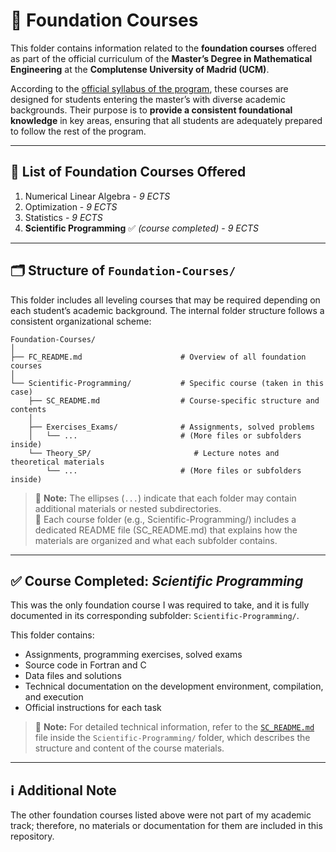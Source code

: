 # 🧩 Foundation Courses  

This folder contains information related to the **foundation courses** offered as part of the official curriculum of the **Master’s Degree in Mathematical Engineering** at the **Complutense University of Madrid (UCM)**.

According to the [official syllabus of the program](https://www.ucm.es/estudios/master-ingenieriamatematica-plan), these courses are designed for students entering the master’s with diverse academic backgrounds. Their purpose is to **provide a consistent foundational knowledge** in key areas, ensuring that all students are adequately prepared to follow the rest of the program.

---

## 📘 List of Foundation Courses Offered

1. Numerical Linear Algebra - *9 ECTS*  
2. Optimization  - *9 ECTS*  
3. Statistics  - *9 ECTS*  
4. **Scientific Programming** ✅ *(course completed)* - *9 ECTS*  

---

## 🗂️ Structure of `Foundation-Courses/`

This folder includes all leveling courses that may be required depending on each student’s academic background. The internal folder structure follows a consistent organizational scheme: 

```plaintext
Foundation-Courses/
│
├── FC_README.md                      # Overview of all foundation courses
│
└── Scientific-Programming/           # Specific course (taken in this case)
    ├── SC_README.md                  # Course-specific structure and contents
    │
    ├── Exercises_Exams/              # Assignments, solved problems
    │   └── ...                       # (More files or subfolders inside)
    └── Theory_SP/                       # Lecture notes and theoretical materials
        └── ...                       # (More files or subfolders inside)

```

> 📌 **Note:** The ellipses (`...`) indicate that each folder may contain additional materials or nested subdirectories.  
> 📄 Each course folder (e.g., Scientific-Programming/) includes a dedicated README file (SC_README.md) that explains how the materials are organized and what each subfolder contains.

---

## ✅ Course Completed: *Scientific Programming*
This was the only foundation course I was required to take, and it is fully documented in its corresponding subfolder: `Scientific-Programming/`. 

This folder contains:

- Assignments, programming exercises, solved exams 
- Source code in Fortran and C  
- Data files and solutions  
- Technical documentation on the development environment, compilation, and execution  
- Official instructions for each task
 
> 📌 **Note:** For detailed technical information, refer to the [`SC_README.md`](./Scientific-Programming/SP_README.md) file inside the `Scientific-Programming/` folder, which describes the structure and content of the course materials.

---

## ℹ️ Additional Note

The other foundation courses listed above were not part of my academic track; therefore, no materials or documentation for them are included in this repository.



